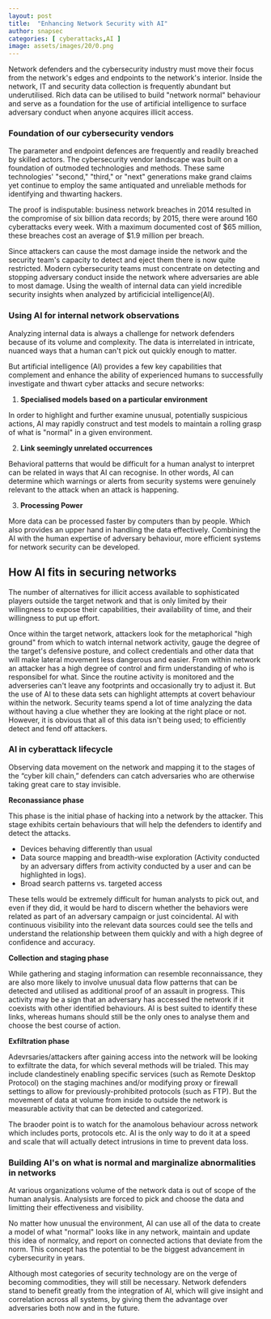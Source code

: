 ```yaml
---
layout: post
title:  "Enhancing Network Security with AI"
author: snapsec
categories: [ cyberattacks,AI ]
image: assets/images/20/0.png
---
```


Network defenders and the cybersecurity industry must move their focus from the network's edges and endpoints to the network's interior. Inside the network, IT and security data collection is frequently abundant but underutilised. Rich data can be utilised to build "network normal" behaviour and serve as a foundation for the use of artificial intelligence to surface adversary conduct when anyone acquires illicit access.

### Foundation of our cybersecurity vendors

The parameter and endpoint defences are frequently and readily breached by skilled actors. The cybersecurity vendor landscape was built on a foundation of outmoded technologies and methods.
These same technologies' "second," "third," or "next" generations make grand claims yet continue to employ the same antiquated and unreliable methods for identifying and thwarting hackers.  

The proof is indisputable: business network breaches in 2014 resulted in the compromise of six billion data records; by 2015, there were around 160 cyberattacks every week. With a maximum documented cost of $65 million, these breaches cost an average of $1.9 million per breach.

 Since attackers can cause the most damage inside the network and the security team's capacity to detect and eject them there is now quite restricted. Modern cybersecurity teams must concentrate on detecting and stopping adversary conduct inside the network where adversaries are able to most damage. Using the wealth of internal data can yield incredible security insights when analyzed by artificicial intelligence(AI).

### Using AI for internal network observations

Analyzing internal data is always a challenge for network defenders because of its volume and complexity. The data is interrelated in intricate, nuanced ways that a human can't pick out quickly enough to matter.

But  artificial intelligence (AI)  provides a few key capabilities that complement and enhance  the ability of experienced humans to successfully investigate and thwart cyber attacks and secure networks:

1. **Specialised models based on a particular environment**

In order to highlight and further examine unusual, potentially suspicious actions, AI may rapidly construct and test models to maintain a rolling grasp of what is "normal" in a given environment.

2. **Link seemingly unrelated occurrences**

Behavioral patterns that would be difficult for a human analyst to interpret can be related in ways that AI can recognise. In other words, AI can determine which warnings or alerts from security systems were genuinely relevant to the attack when an attack is happening.

3. **Processing Power**

More data can be processed faster by computers than by people. Which also provides an upper hand in handling the data effectively. Combining the AI with the human expertise of adversary behaviour, more efficient systems for network security can be developed.

## How AI fits in securing networks

The number of alternatives for illicit access available to sophisticated players outside the target network and that  is only limited by their willingness to expose their capabilities, their availability of time, and their willingness to put up effort.

Once within the target network, attackers look for the metaphorical "high ground" from which to watch internal network activity, gauge the degree of the target's defensive posture, and collect credentials and other data that will make lateral movement less dangerous and easier. From within network an attacker has a high degree of control and firm understanding of who is responsibel for what. Since the routine activity is monitored and the adverseries can't leave any footprints and occasionally try to adjust it. But the use of AI to these data sets can highlight attempts at covert behaviour within the network. Security teams spend a lot of time analyzing the data without having a clue whether they are looking at the right place or not. However, it is obvious that all of this data isn't being used; to efficiently detect and fend off attackers.

### AI in cyberattack lifecycle

Observing data movement on the network and mapping it to the stages of the “cyber kill chain,” defenders can catch adversaries who are otherwise taking great care to stay invisible.

**Reconassiance phase**

This phase is the initial phase of hacking into a network by the attacker. This stage exhibits certain behaviours that will help the defenders to identify and detect the attacks.

- Devices behaving differently than usual
- Data source mapping and breadth-wise exploration
(Activity conducted by an adversary differs from activity conducted by a user and can be highlighted in logs).
- Broad search patterns vs. targeted access

These tells would be extremely difficult for human analysts to pick out, and even if they did, it would be hard to discern whether the behaviors were related as part of an adversary campaign or just coincidental. AI with continuous visibility into the relevant data sources could see the tells and understand the relationship between them quickly and with a high degree of confidence and accuracy.

**Collection and staging phase**

While gathering and staging information can resemble reconnaissance, they are also more likely to involve unusual data flow patterns that can be detected and utilised as additional proof of an assault in progress.
This activity may be a sign that an adversary has accessed the network if it coexists with other identified behaviours. AI is best suited to identify these links, whereas humans should still be the only ones to analyse them and choose the best course of action.

**Exfiltration phase**

Adevrsaries/attackers after gaining access into the network  will be looking to exfiltrate the data, for which several methods will be trialed. This may include clandestinely enabling specific services (such as Remote Desktop Protocol) on the staging machines and/or modifying proxy or firewall settings to allow for previously-prohibited protocols (such as FTP). But the movement of data at volume from inside to outside the network is measurable activity that can be detected and categorized.

The braoder point is to watch for the anamolous behaviour across network which includes ports, protocols etc. AI is the only way to do it at a speed and scale that will actually detect intrusions in time to prevent data loss.



### Building AI's on what is normal and marginalize abnormalities in networks

At various organizations volume of the network data is out of scope of the human analysis. Analysists are forced to pick and choose the data and limitting  their effectiveness and visibility.

No matter how unusual the environment, AI can use all of the data to create a model of what "normal" looks like in any network, maintain and update this idea of normalcy, and report on connected actions that deviate from the norm. This concept has the potential to be the biggest advancement in cybersecurity in years. 

Although most categories of security technology are on the verge of becoming commodities, they will still be necessary. Network defenders stand to benefit greatly from the integration of AI, which will give insight and correlation across all systems, by giving them the advantage over adversaries both now and in the future.

